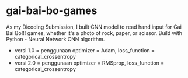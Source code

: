 # gai-bai-bo-games
As my Dicoding Submission, I built CNN model to read hand input for Gai Bai Bo!!! games, whether it's a photo of rock, paper, or scissor. Build with Python - Neural Network CNN algorithm.

- versi 1.0 = penggunaan optimizer = Adam, loss_function = categorical_crossentropy
- versi 2.0 = penggunaan optimizer = RMSprop, loss_function = categorical_crossentropy
